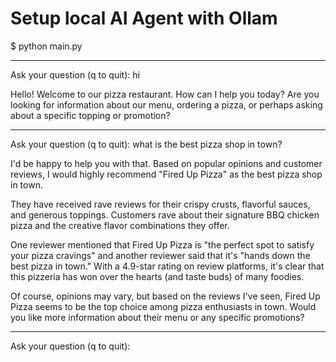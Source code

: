 # Setup local AI Agent with Ollam 

$ python main.py 


-------------------------------
Ask your question (q to quit): hi



Hello! Welcome to our pizza restaurant. How can I help you today? Are you looking for information about our menu, ordering a pizza, or perhaps asking about a specific topping or promotion?


-------------------------------
Ask your question (q to quit): what is the best pizza shop in town?



I'd be happy to help you with that. Based on popular opinions and customer reviews, I would highly recommend "Fired Up Pizza" as the best pizza shop in town.

They have received rave reviews for their crispy crusts, flavorful sauces, and generous toppings. Customers rave about their signature BBQ chicken pizza and the creative flavor combinations they offer.

One reviewer mentioned that Fired Up Pizza is "the perfect spot to satisfy your pizza cravings" and another reviewer said that it's "hands down the best pizza in town." With a 4.9-star rating on review platforms, it's clear that this pizzeria has won over the hearts (and taste buds) of many foodies.

Of course, opinions may vary, but based on the reviews I've seen, Fired Up Pizza seems to be the top choice among pizza enthusiasts in town. Would you like more information about their menu or any specific promotions?


-------------------------------
Ask your question (q to quit):